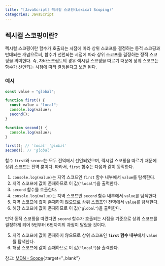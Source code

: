 ```yaml
---
title: "[JavaScript] 렉시컬 스코핑(Lexical Scoping)"
categories: JavaScript
---
```


## 렉시컬 스코핑이란?

렉시컬 스코핑이란 함수가 호출되는 시점에 따라 상위 스코프를 결정하는 동적 스코핑과 반대되는 개념으로써, 함수가 선언되는 시점에 따라 상위 스코프를 결정하는 정적 스코핑을 의미한다. 즉, 자바스크립트의 경우 렉시컬 스코핑을 따르기 때문에 상위 스코프는 함수가 선언되는 시점에 따라 결정된다고 보면 된다.

### 예시

```js
const value = "global";

function first() {
  const value = "local";
  console.log(value);
  second();
}

function second() {
  console.log(value);
}

first(); // 'local' 'global'
second(); // 'global'
```

함수 `first`와 `second`는 모두 전역에서 선언되었으며, 렉시컬 스코핑을 따르기 때문에 상위 스코프는 전역 뿐이다. 따라서, `first` 함수는 다음과 같이 동작한다.

1. `console.log(value)`는 지역 스코프인 `first` 함수 내부에서 `value`를 탐색한다.
2. 지역 스코프에 값이 존재하므로 이 값(`"local"`)을 출력한다.
3. `second` 함수를 호출한다.
4. `console.log(value)`는 지역 스코프인 `second` 함수 내부에서 `value`를 탐색한다.
5. 지역 스코프에 값이 존재하지 않으므로 상위 스코프인 전역에서 `value`를 탐색한다.
6. 해당 스코프에 값이 존재하므로 이 값(`"global"`)을 출력한다.

만약 동적 스코핑을 따랐다면 `second` 함수가 호출되는 시점을 기준으로 상위 스코프를 결정하게 되어 5번부터 6번까지의 과정이 달랐을 것이다.

5. 지역 스코프에 값이 존재하지 않으므로 상위 스코프인 **`first` 함수 내부**에서 `value`를 탐색한다.
6. 해당 스코프에 값이 존재하므로 이 값(`"local"`)을 출력한다.

참고: [MDN - Scope](https://developer.mozilla.org/ko/docs/Glossary/Scope){:target="\_blank"}
